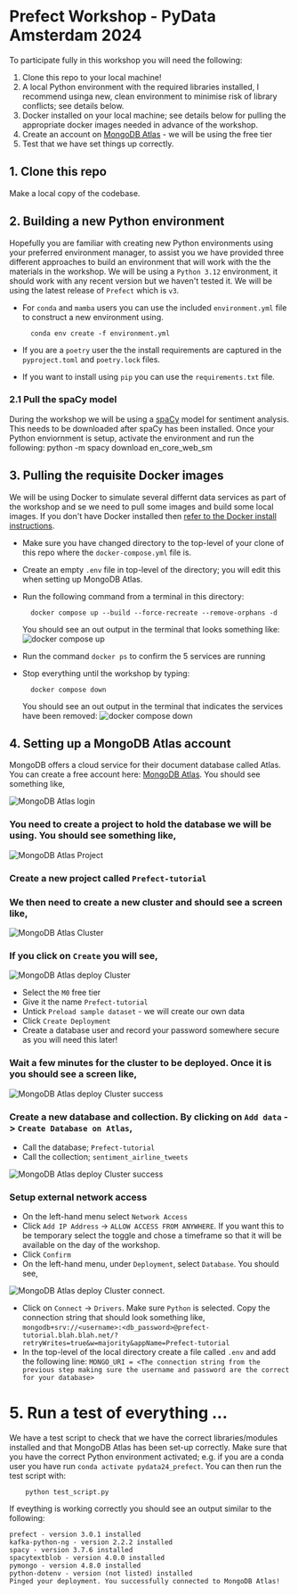 # Prefect Workshop - PyData Amsterdam 2024

To participate fully in this workshop you will need the following:
1. Clone this repo to your local machine!
2. A local Python environment with the required libraries installed, I recommend usinga  new, clean environment to minimise risk of library conflicts; see details below.
3. Docker installed on your local machine; see details below for pulling the appropriate docker images needed in advance of the workshop.
4. Create an account on [MongoDB Atlas](https://www.mongodb.com/cloud/atlas/register) - we will be using the free tier
5. Test that we have set things up correctly.

## 1. Clone this repo
Make a local copy of the codebase.

## 2. Building a new Python environment
Hopefully you are familiar with creating new Python environments using your preferred environment manager, to assist you we have provided three different approaches to build an environment that will work with the the materials in the workshop. We will be using a `Python 3.12` environment, it should work with any recent version but we haven't tested it. We will be using the latest release of `Prefect` which is `v3`.
- For `conda` and `mamba` users you can use the included `environment.yml` file to construct a new environment using. 

        conda env create -f environment.yml
  
- If you are a `poetry` user the the install requirements are captured in the `pyproject.toml` and `poetry.lock` files.
- If you want to install using `pip` you can use the `requirements.txt` file.

### 2.1 Pull the spaCy model
During the workshop we will be using a [spaCy](https://spacy.io/models) model for sentiment analysis. This needs to be downloaded after spaCy has been installed. Once your Python enviornment is setup, activate the environment and run the following:
        python -m spacy download en_core_web_sm

## 3. Pulling the requisite Docker images

We will be using Docker to simulate several differnt data services as part of the workshop and se we need to pull some images and build some local images. If you don't have Docker installed then [refer to the Docker install instructions](https://docs.docker.com/get-started/get-docker/).

- Make sure you have changed directory to the top-level of your clone of this repo where the `docker-compose.yml` file is.
- Create an empty `.env` file in top-level of the directory; you will edit this when setting up MongoDB Atlas.
- Run the following command from a terminal in this directory:

        docker compose up --build --force-recreate --remove-orphans -d
    
    You should see an out output in the terminal that looks something like: ![docker compose up](images/docker-compose-output.png)

- Run the command `docker ps` to confirm the 5 services are running
- Stop everything until the workshop by typing:

        docker compose down
   
    You should see an out output in the terminal that indicates the services have been removed: ![docker compose down](images/docker-compose-down.png)

## 4. Setting up a MongoDB Atlas account

MongoDB offers a cloud service for their document database called Atlas. You can create a free account here: [MongoDB Atlas](https://www.mongodb.com/cloud/atlas/register). You should see something like, 

![MongoDB Atlas login](images/mongodb-atlas.png)

### You need to create a project to hold the database we will be using. You should see something like, 

![MongoDB Atlas Project](images/mongo-create-project.png)

### Create a new project called `Prefect-tutorial`

### We then need to create a new cluster and should see a screen like, 

![MongoDB Atlas Cluster](images/mongodb-create-cluster.png)

### If you click on `Create` you will see, 

![MongoDB Atlas deploy Cluster ](images/mongodb-deploy-cluster.png)

- Select the `M0` free tier
- Give it the name `Prefect-tutorial`
- Untick `Preload sample dataset` - we will create our own data
- Click `Create Deployment`
- Create a database user and record your password somewhere secure as you will need this later!

### Wait a few minutes for the cluster to be deployed. Once it is you should see a screen like, 

![MongoDB Atlas deploy Cluster success](images/mongodb-success-cluster.png)

### Create a new database and collection. By clicking on `Add data` -> `Create Database on Atlas`,
- Call the database; `Prefect-tutorial`
- Call the collection; `sentiment_airline_tweets`

![MongoDB Atlas deploy Cluster success](images/mongodb-new-collection.png)

### Setup external network access

- On the left-hand menu select `Network Access`
- Click `Add IP Address` -> `ALLOW ACCESS FROM ANYWHERE`. If you want this to be temporary select the toggle and chose a timeframe so that it will be available on the day of the workshop.
- Click `Confirm`
- On the left-hand menu, under `Deployment`, select `Database`. You should see,

![MongoDB Atlas deploy Cluster connect](images/mongodb-cluster-connect.png).

- Click on `Connect` -> `Drivers`. Make sure `Python` is selected. Copy the connection string that should look something like, `mongodb+srv://<username>:<db_password>@prefect-tutorial.blah.blah.net/?retryWrites=true&w=majority&appName=Prefect-tutorial`
- In the top-level of the local directory create a file called `.env` and add the following line:
    ```MONGO_URI = <The connection string from the previous step making sure the username and password are the correct for your database>```

# 5. Run a test of everything ...

We have a test script to check that we have the correct libraries/modules installed and that MongoDB Atlas has been set-up correctly. Make sure that you have the correct Python environment activated; e.g. if you are a conda user you have run `conda activate pydata24_prefect`. You can then run the test script with:

        python test_script.py

If eveything is working correctly you should see an output similar to the following:

```
prefect - version 3.0.1 installed
kafka-python-ng - version 2.2.2 installed
spacy - version 3.7.6 installed
spacytextblob - version 4.0.0 installed
pymongo - version 4.8.0 installed
python-dotenv - version (not listed) installed
Pinged your deployment. You successfully connected to MongoDB Atlas!
```

